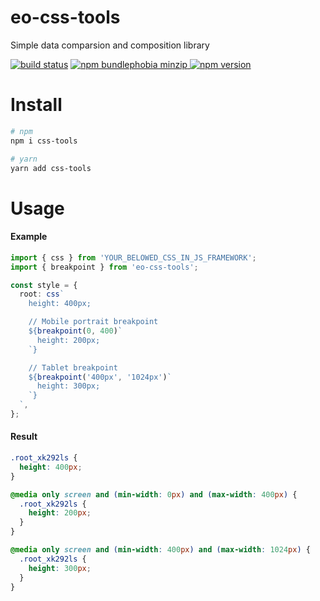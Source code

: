 # eo-css-tools

Simple data comparsion and composition library

[![build status](https://badgen.net/travis/ibitcy/eo-css-tools?icon=travis)](https://travis-ci.org/ibitcy/eo-css-tools)
[![npm bundlephobia minzip](https://badgen.net/bundlephobia/minzip/eo-css-tools@latest?icon=awesome)
![npm version](https://badgen.net/npm/v/eo-css-tools?icon=npm&color=blue)](https://www.npmjs.com/package/eo-css-tools)

# Install

```bash
# npm
npm i css-tools

# yarn
yarn add css-tools
```

# Usage

#### Example

```typescript
import { css } from 'YOUR_BELOWED_CSS_IN_JS_FRAMEWORK';
import { breakpoint } from 'eo-css-tools';

const style = {
  root: css`
    height: 400px;

    // Mobile portrait breakpoint
    ${breakpoint(0, 400)`
      height: 200px;
    `}

    // Tablet breakpoint
    ${breakpoint('400px', '1024px')`
      height: 300px;
    `}
  `,
};
```

#### Result

```css
.root_xk292ls {
  height: 400px;
}

@media only screen and (min-width: 0px) and (max-width: 400px) {
  .root_xk292ls {
    height: 200px;
  }
}

@media only screen and (min-width: 400px) and (max-width: 1024px) {
  .root_xk292ls {
    height: 300px;
  }
}
```
